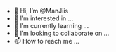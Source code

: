 <!---
<p align="center">
  <img width="700" height="430" src="aa18972bd40735fafa97c17592510fb30e240892.gif" alt="奥特曼，迪迦奥特曼，把你们的光之力量借给我吧！" ></p>
--->
  - 👋 Hi, I’m @ManJiis
- 👀 I’m interested in ...
- 🌱 I’m currently learning ...
- 💞️ I’m looking to collaborate on ...
- 📫 How to reach me ...

<!---
ismusui/ismusui is a ✨ special ✨ repository because its `README.md` (this file) appears on your GitHub profile.
You can click the Preview link to take a look at your changes.
--->


